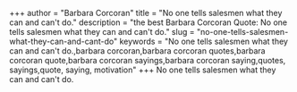 +++
author = "Barbara Corcoran"
title = "No one tells salesmen what they can and can't do."
description = "the best Barbara Corcoran Quote: No one tells salesmen what they can and can't do."
slug = "no-one-tells-salesmen-what-they-can-and-cant-do"
keywords = "No one tells salesmen what they can and can't do.,barbara corcoran,barbara corcoran quotes,barbara corcoran quote,barbara corcoran sayings,barbara corcoran saying,quotes, sayings,quote, saying, motivation"
+++
No one tells salesmen what they can and can't do.

